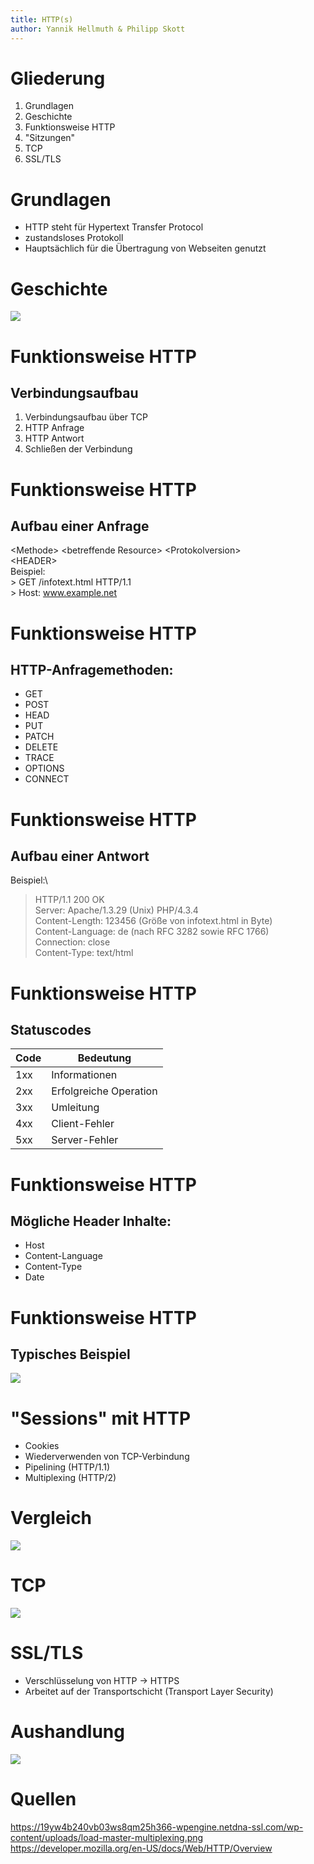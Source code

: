 ```yaml
---
title: HTTP(s)
author: Yannik Hellmuth & Philipp Skott
---
```


Gliederung
==========

1. Grundlagen
2. Geschichte
3. Funktionsweise HTTP
4. "Sitzungen"
5. TCP
6. SSL/TLS

Grundlagen
==========
- HTTP steht für Hypertext Transfer Protocol
- zustandsloses Protokoll
- Hauptsächlich für die Übertragung von Webseiten genutzt

Geschichte
==========

![](./geschichte.png)

Funktionsweise HTTP
===================

Verbindungsaufbau
-----------------
1. Verbindungsaufbau über TCP
2. HTTP Anfrage
3. HTTP Antwort
4. Schließen der Verbindung


Funktionsweise HTTP
===================

Aufbau einer Anfrage
--------------------
\<Methode\> \<betreffende Resource\> \<Protokolversion\>\
\<HEADER\>\
Beispiel:\
\> GET /infotext.html HTTP/1.1\
\> Host: www.example.net

Funktionsweise HTTP
===================

HTTP-Anfragemethoden:
---------------------

- GET
- POST
- HEAD
- PUT
- PATCH
- DELETE
- TRACE
- OPTIONS
- CONNECT

Funktionsweise HTTP
===================

Aufbau einer Antwort
--------------------

Beispiel:\
> HTTP/1.1 200 OK \
> Server: Apache/1.3.29 (Unix) PHP/4.3.4 \
> Content-Length: 123456 (Größe von infotext.html in Byte) \
> Content-Language: de (nach RFC 3282 sowie RFC 1766) \
> Connection: close \
> Content-Type: text/html 


Funktionsweise HTTP
===================

Statuscodes
-----------

| Code | Bedeutung    |
|----|--------------|
| 1xx | Informationen |
| 2xx | Erfolgreiche Operation |
| 3xx | Umleitung |
| 4xx | Client-Fehler |
| 5xx | Server-Fehler |


Funktionsweise HTTP
===================

Mögliche Header Inhalte:
------------------------
- Host
- Content-Language
- Content-Type
- Date

Funktionsweise HTTP
==================

Typisches Beispiel
-----------------

![](./Fetching_a_page.png)

"Sessions" mit HTTP
========================

- Cookies
- Wiederverwenden von TCP-Verbindung
- Pipelining (HTTP/1.1)
- Multiplexing (HTTP/2)

Vergleich
========

![](./load-master-multiplexing.png)

TCP
===

![](./TCP.png)

SSL/TLS
=======

- Verschlüsselung von HTTP -> HTTPS
- Arbeitet auf der Transportschicht (Transport Layer Security)

Aushandlung
=======
![](./tls_handshake.png)

Quellen
======

https://19yw4b240vb03ws8qm25h366-wpengine.netdna-ssl.com/wp-content/uploads/load-master-multiplexing.png
https://developer.mozilla.org/en-US/docs/Web/HTTP/Overview
